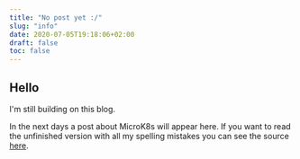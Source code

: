 ```yaml
---
title: "No post yet :/"
slug: "info"
date: 2020-07-05T19:18:06+02:00
draft: false
toc: false
---
```


## Hello

I'm still building on this blog.

In the next days a post about MicroK8s will appear here.
If you want to read the unfinished version with all my spelling mistakes
you can see the source [here](https://github.com/rappet/rappet.xyz).

